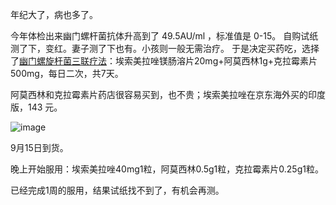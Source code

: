年纪大了，病也多了。

 

今年体检出来幽门螺杆菌抗体升高到了 49.5AU/ml ，标准值是 0-15。 自购试纸测了下，变红。妻子测了下也有。小孩则一般无需治疗。  于是决定买药吃，选择了[幽门螺旋杆菌三联疗法](https://www.beijing.gov.cn/fuwu/bmfw/bmzt/gjjtr/jbkpzhsh/202205/t20220510_2706193.html)：埃索美拉唑镁肠溶片20mg+阿莫西林1g+克拉霉素片500mg，每日二次，共7天。 

 

 阿莫西林和克拉霉素片药店很容易买到，也不贵；埃索美拉唑在京东海外买的印度版，143 元。 

![image](https://github.com/jdzj/ji/assets/2352309/57f296f1-d4a8-4992-baea-e0e8fbcd8550)


9月15日到货。

晚上开始服用：埃索美拉唑40mg1粒，阿莫西林0.5g1粒，克拉霉素片0.25g1粒。

已经完成1周的服用，结果试纸找不到了，有机会再测。
<!-- ##{"timestamp":1694523312}## -->